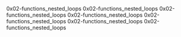 0x02-functions_nested_loops
0x02-functions_nested_loops
0x02-functions_nested_loops
0x02-functions_nested_loops
0x02-functions_nested_loops
0x02-functions_nested_loops
0x02-functions_nested_loops
